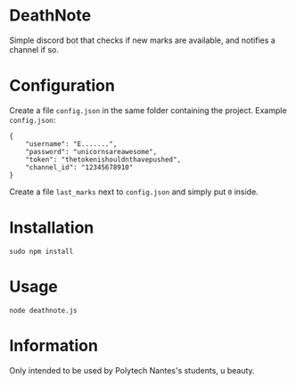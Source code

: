 # DeathNote
Simple discord bot that checks if new marks are available, and notifies a channel if so.

# Configuration
Create a file `config.json` in the same folder containing the project.
Example `config.json`:
```
{
    "username": "E.......",
    "password": "unicornsareawesome",
    "token": "thetokenishouldnthavepushed",
    "channel_id": "12345678910"
}
```

Create a file `last_marks` next to `config.json` and simply put `0` inside.

# Installation
`sudo npm install`

# Usage
`node deathnote.js`

# Information
Only intended to be used by Polytech Nantes's students, u beauty.
